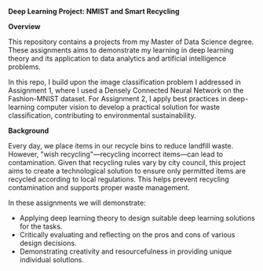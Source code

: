 **Deep Learning Project: NMIST and Smart Recycling**

**Overview**

This repository contains a projects from my Master of Data Science degree. These assignments aims to demonstrate my learning in deep learning theory and its application to data analytics and artificial intelligence problems.

In this repo, I build upon the image classification problem I addressed in Assignment 1, where I used a Densely Connected Neural Network on the Fashion-MNIST dataset. For Assignment 2, I apply best practices in deep-learning computer vision to develop a practical solution for waste classification, contributing to environmental sustainability.

**Background**

Every day, we place items in our recycle bins to reduce landfill waste. However, "wish recycling"—recycling incorrect items—can lead to contamination. Given that recycling rules vary by city council, this project aims to create a technological solution to ensure only permitted items are recycled according to local regulations. This helps prevent recycling contamination and supports proper waste management.

In these assignments we will demonstrate:

- Applying deep learning theory to design suitable deep learning solutions for the tasks.
- Critically evaluating and reflecting on the pros and cons of various design decisions.
- Demonstrating creativity and resourcefulness in providing unique individual solutions.

